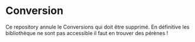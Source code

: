 # Conversion
Ce repository annule le Conversions qui doit être supprimé.
En définitive les bibliothèque ne sont pas accessible il faut en trouver des pérènes !
